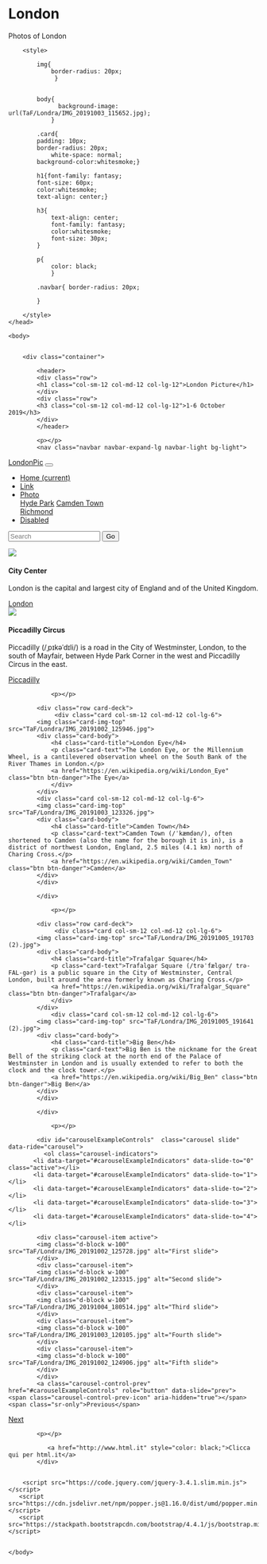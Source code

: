 # London
Photos of London
<!DOCTYPE html>
<html>
    <head>
        <meta charset="utf-8" lang="en" title="London">
        <meta name="viewport" content="width=device-width, initial-scale=1">
        <link rel="stylesheet" href="https://stackpath.bootstrapcdn.com/bootstrap/4.4.1/css/bootstrap.min.css">
 
        <style>
            
            img{
                border-radius: 20px;
                 }
            
            
            body{
                  background-image: url(TaF/Londra/IMG_20191003_115652.jpg);
                }
           
            .card{ 
            padding: 10px;
            border-radius: 20px;
                white-space: normal;
            background-color:whitesmoke;}
            
            h1{font-family: fantasy;
            font-size: 60px;
            color:whitesmoke;
            text-align: center;}
            
            h3{
                text-align: center;
                font-family: fantasy;
                color:whitesmoke;
                font-size: 30px;
            }
            
            p{
                color: black;
                }
            
            .navbar{ border-radius: 20px;
                
            }
        
        </style>
    </head>
    
    <body>
        
    
        <div class="container">
            
            <header>
            <div class="row">
            <h1 class="col-sm-12 col-md-12 col-lg-12">London Picture</h1>
            </div>
            <div class="row">
            <h3 class="col-sm-12 col-md-12 col-lg-12">1-6 October 2019</h3>
            </div>
            </header>
            
            <p></p>
            <nav class="navbar navbar-expand-lg navbar-light bg-light">
  <a class="navbar-brand" href="#">LondonPic</a>
  <button class="navbar-toggler" type="button" data-toggle="collapse" data-target="#navbarSupportedContent" aria-controls="navbarSupportedContent" aria-expanded="false" aria-label="Toggle navigation">
    <span class="navbar-toggler-icon"></span>
  </button>

  <div class="collapse navbar-collapse" id="navbarSupportedContent">
    <ul class="navbar-nav mr-auto">
      <li class="nav-item active">
        <a class="nav-link" href="#">Home <span class="sr-only">(current)</span></a>
      </li>
      <li class="nav-item">
        <a class="nav-link" href="#">Link</a>
      </li>
      <li class="nav-item dropdown">
        <a class="nav-link dropdown-toggle" href="#" id="navbarDropdown" role="button" data-toggle="dropdown" aria-haspopup="true" aria-expanded="false">
        Photo
        </a> 
          <div class="dropdown-menu" aria-labelledby="navbarDropdown">
          <a class="dropdown-item" href="#">Hyde Park</a>
          <a class="dropdown-item" href="#">Camden Town</a>
          <div class="dropdown-divider"></div>
          <a class="dropdown-item" href="#">Richmond</a>
        </div>
      </li>
      <li class="nav-item">
        <a class="nav-link disabled" href="#">Disabled</a>
      </li>
    </ul>
    <form class="form-inline my-2 my-lg-0">
      <input class="form-control mr-sm-2" type="search" placeholder="Search" aria-label="Search">
      <button class="btn btn-outline-success my-2 my-sm-0" type="submit">Go</button>
    </form>
  </div>
</nav>
        <p></p>
            <div class="row card-deck">
            <div class="card col-sm-12 col-md-12 col-lg-6">
            <img class="card-img-top" src="TaF/Londra/IMG_20191002_115938.jpg">
            <div class="card-body">
                <h4 class="card-title">City Center</h4>
                <p class="card-text">London is the capital and largest city of England and of the United Kingdom.</p>
                <a href="https://en.wikipedia.org/wiki/London" class="btn btn-danger">London</a>
                </div>
            </div>
            <div class="card col-sm-12 col-md-12 col-lg-6">
            <img class="card-img-top" src="TaF/Londra/IMG_20191002_115850.jpg">
            <div class="card-body">
                <h4 class="card-title">Piccadilly Circus</h4>
                <p class="card-text">Piccadilly (/ˌpɪkəˈdɪli/) is a road in the City of Westminster, London, to the south of Mayfair, between Hyde Park Corner in the west and Piccadilly Circus in the east.</p>
                <a href="https://en.wikipedia.org/wiki/Piccadilly_Circus" class="btn btn-danger">Piccadilly</a>
            </div>    
            </div>
            </div>
            
                <p></p>
            
            <div class="row card-deck">
                 <div class="card col-sm-12 col-md-12 col-lg-6">
            <img class="card-img-top" src="TaF/Londra/IMG_20191002_125946.jpg">
            <div class="card-body">
                <h4 class="card-title">London Eye</h4>
                <p class="card-text">The London Eye, or the Millennium Wheel, is a cantilevered observation wheel on the South Bank of the River Thames in London.</p>
                <a href="https://en.wikipedia.org/wiki/London_Eye" class="btn btn-danger">The Eye</a>
                </div>
            </div>
            <div class="card col-sm-12 col-md-12 col-lg-6">
            <img class="card-img-top" src="TaF/Londra/IMG_20191003_123326.jpg">
            <div class="card-body">
                <h4 class="card-title">Camden Town</h4>
                <p class="card-text">Camden Town (/ˈkæmdən/), often shortened to Camden (also the name for the borough it is in), is a district of northwest London, England, 2.5 miles (4.1 km) north of Charing Cross.</p>
                <a href="https://en.wikipedia.org/wiki/Camden_Town" class="btn btn-danger">Camden</a>
            </div>    
            </div>
                
            </div>
            
                <p></p>
               
            <div class="row card-deck">
                 <div class="card col-sm-12 col-md-12 col-lg-6">
            <img class="card-img-top" src="TaF/Londra/IMG_20191005_191703 (2).jpg">
            <div class="card-body">
                <h4 class="card-title">Trafalgar Square</h4>
                <p class="card-text">Trafalgar Square (/trəˈfælɡər/ trə-FAL-gər) is a public square in the City of Westminster, Central London, built around the area formerly known as Charing Cross.</p>
                <a href="https://en.wikipedia.org/wiki/Trafalgar_Square" class="btn btn-danger">Trafalgar</a>
                </div>
            </div>
                <div class="card col-sm-12 col-md-12 col-lg-6">
            <img class="card-img-top" src="TaF/Londra/IMG_20191005_191641 (2).jpg">
            <div class="card-body">
                <h4 class="card-title">Big Ben</h4>
                <p class="card-text">Big Ben is the nickname for the Great Bell of the striking clock at the north end of the Palace of Westminster in London and is usually extended to refer to both the clock and the clock tower.</p>
                <a href="https://en.wikipedia.org/wiki/Big_Ben" class="btn btn-danger">Big Ben</a>
            </div>    
            </div>
                
            </div>
             
                <p></p>
            
            <div id="carouselExampleControls"  class="carousel slide" data-ride="carousel">
              <ol class="carousel-indicators">
           <li data-target="#carouselExampleIndicators" data-slide-to="0" class="active"></li>
           <li data-target="#carouselExampleIndicators" data-slide-to="1"></li>
           <li data-target="#carouselExampleIndicators" data-slide-to="2"></li>
           <li data-target="#carouselExampleIndicators" data-slide-to="3"></li>
           <li data-target="#carouselExampleIndicators" data-slide-to="4"></li>
  </ol>
                <div class="carousel-inner">
                
            <div class="carousel-item active">
            <img class="d-block w-100" src="TaF/Londra/IMG_20191002_125728.jpg" alt="First slide">
            </div>
            <div class="carousel-item">
            <img class="d-block w-100" src="TaF/Londra/IMG_20191002_123315.jpg" alt="Second slide">
            </div>
            <div class="carousel-item">
            <img class="d-block w-100" src="TaF/Londra/IMG_20191004_180514.jpg" alt="Third slide">
            </div>
            <div class="carousel-item">
            <img class="d-block w-100" src="TaF/Londra/IMG_20191003_120105.jpg" alt="Fourth slide">
            </div>
            <div class="carousel-item">
            <img class="d-block w-100" src="TaF/Londra/IMG_20191002_124906.jpg" alt="Fifth slide">
            </div> 
            </div>
            <a class="carousel-control-prev" href="#carouselExampleControls" role="button" data-slide="prev">
    <span class="carousel-control-prev-icon" aria-hidden="true"></span>
    <span class="sr-only">Previous</span>
  </a>
  <a class="carousel-control-next" href="#carouselExampleControls" role="button" data-slide="next">
    <span class="carousel-control-next-icon" aria-hidden="true"></span>
    <span class="sr-only">Next</span>
  </a>
            </div>
             
            <p></p>
            
               <a href="http://www.html.it" style="color: black;">Clicca qui per html.it</a>
            </div>
       
   
        <script src="https://code.jquery.com/jquery-3.4.1.slim.min.js"></script>
       <script src="https://cdn.jsdelivr.net/npm/popper.js@1.16.0/dist/umd/popper.min.js"></script>
       <script src="https://stackpath.bootstrapcdn.com/bootstrap/4.4.1/js/bootstrap.min.js"></script>
        
  
    </body>
</html>
